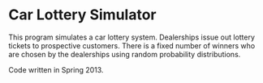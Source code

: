 # Car Lottery Simulator

This program simulates a car lottery system. Dealerships issue out lottery tickets to prospective customers. There is a fixed
number of winners who are chosen by the dealerships using random probability distributions.

Code written in Spring 2013.
